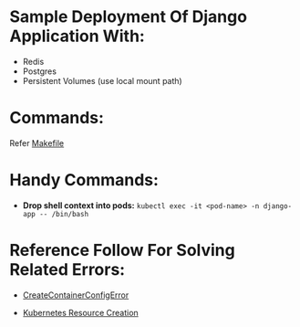 # Sample Deployment Of Django Application With:
- Redis
- Postgres
- Persistent Volumes (use local mount path)

# Commands:
Refer [Makefile](./Makefile)

# Handy Commands:

- **Drop shell context into pods:** ``kubectl exec -it <pod-name> -n django-app -- /bin/bash``


# Reference Follow For Solving Related Errors:

- [CreateContainerConfigError](https://stackoverflow.com/questions/63059963/kubernete-createcontainerconfigerror)

- [Kubernetes Resource Creation](https://github.com/sbhusal123/kubernetes-curated/tree/main/Curated%20Reference/Resource%20Creation)
